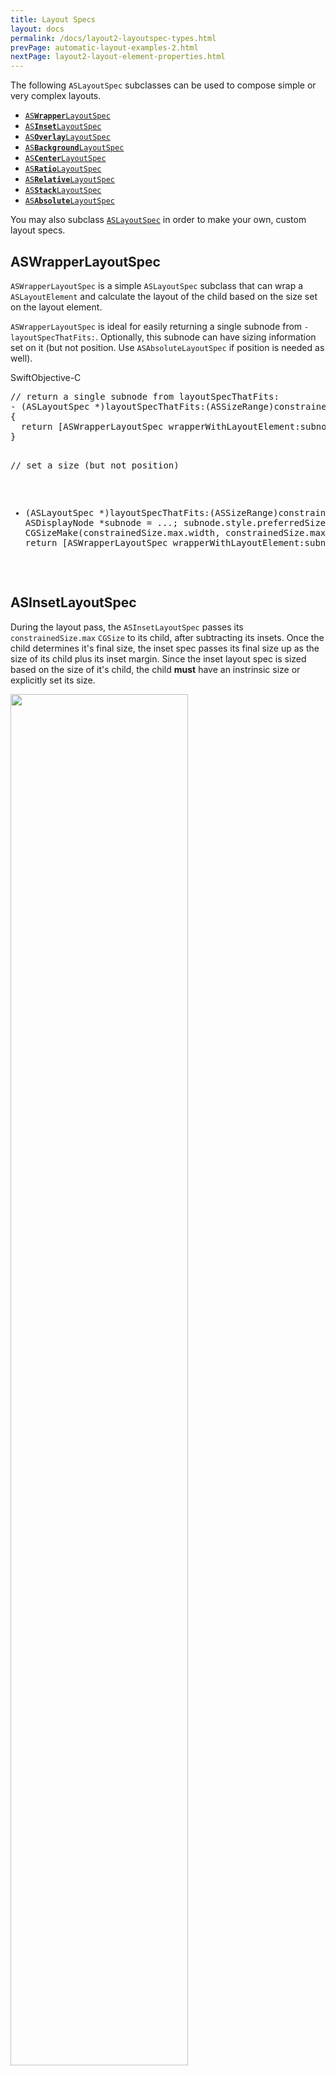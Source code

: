 ```yaml
---
title: Layout Specs
layout: docs
permalink: /docs/layout2-layoutspec-types.html
prevPage: automatic-layout-examples-2.html
nextPage: layout2-layout-element-properties.html
---
```


The following `ASLayoutSpec` subclasses can be used to compose simple or very complex layouts. 

<ul>
<li><a href="layout2-layoutspec-types.html#aswrapperlayoutspec"><code>AS<b>Wrapper</b>LayoutSpec</code></a></li>
<li><a href="layout2-layoutspec-types.html#asinsetlayoutspec"><code>AS<b>Inset</b>LayoutSpec</code></a></li>
<li><a href="layout2-layoutspec-types.html#asoverlaylayoutspec"><code>AS<b>Overlay</b>LayoutSpec</code></a></li>
<li><a href="layout2-layoutspec-types.html#asbackgroundlayoutspec"><code>AS<b>Background</b>LayoutSpec</code></a></li>
<li><a href="layout2-layoutspec-types.html#ascenterlayoutspec"><code>AS<b>Center</b>LayoutSpec</code></a></li>
<li><a href="layout2-layoutspec-types.html#asratiolayoutspec"><code>AS<b>Ratio</b>LayoutSpec</code></a></li>
<li><a href="layout2-layoutspec-types.html#asrelativelayoutspec"><code>AS<b>Relative</b>LayoutSpec</code></a></li>
<li><a href="layout2-layoutspec-types.html#asstacklayoutspec-flexbox-container"><code>AS<b>Stack</b>LayoutSpec</code></a></li>
<li><a href="layout2-layoutspec-types.html#asabsolutelayoutspec"><code>AS<b>Absolute</b>LayoutSpec</code></a></li>
</ul>

You may also subclass <a href="layout2-layoutspec-types.html#aslayoutspec">`ASLayoutSpec`</a> in order to make your own, custom layout specs. 

## ASWrapperLayoutSpec

`ASWrapperLayoutSpec` is a simple `ASLayoutSpec` subclass that can wrap a `ASLayoutElement` and calculate the layout of the child based on the size set on the layout element. 

`ASWrapperLayoutSpec` is ideal for easily returning a single subnode from `-layoutSpecThatFits:`. Optionally, this subnode can have sizing information set on it (but not position. Use `ASAbsoluteLayoutSpec` if position is needed as well).

<div class = "highlight-group">
<span class="language-toggle"><a data-lang="swift" class="swiftButton">Swift</a><a data-lang="objective-c" class = "active objcButton">Objective-C</a></span>

<div class = "code">
<pre lang="objc" class="objcCode">
// return a single subnode from layoutSpecThatFits: 
- (ASLayoutSpec *)layoutSpecThatFits:(ASSizeRange)constrainedSize
{
  return [ASWrapperLayoutSpec wrapperWithLayoutElement:subnode];
}

// set a size (but not position)
- (ASLayoutSpec *)layoutSpecThatFits:(ASSizeRange)constrainedSize
{
  ASDisplayNode *subnode = ...;
  subnode.style.preferredSize = CGSizeMake(constrainedSize.max.width, constrainedSize.max.height / 2.0);
  return [ASWrapperLayoutSpec wrapperWithLayoutElement:subnode];
}
</pre>
</div>
</div>

## ASInsetLayoutSpec
During the layout pass, the `ASInsetLayoutSpec` passes its `constrainedSize.max` `CGSize` to its child, after subtracting its insets. Once the child determines it's final size, the inset spec passes its final size up as the size of its child plus its inset margin. Since the inset layout spec is sized based on the size of it's child, the child **must** have an instrinsic size or explicitly set its size. 

<img src="/static/images/layoutSpec-types/ASInsetLayoutSpec-diagram.png" width="75%">

If you set `INFINITY` as a value in the `UIEdgeInsets`, the inset spec will just use the intrinisic size of the child. See an <a href="automatic-layout-examples-2.html#photo-with-inset-text-overlay">example</a> of this.

<div class = "highlight-group">
<span class="language-toggle"><a data-lang="swift" class="swiftButton">Swift</a><a data-lang="objective-c" class = "active objcButton">Objective-C</a></span>

<div class = "code">
<pre lang="objc" class="objcCode">
- (ASLayoutSpec *)layoutSpecThatFits:(ASSizeRange)constrainedSize
{
  ...
  UIEdgeInsets *insets = UIEdgeInsetsMake(10, 10, 10, 10);
  ASInsetLayoutSpec *headerWithInset = insetLayoutSpecWithInsets:insets child:textNode];
  ...
}
</pre>
</div>
</div>

## ASOverlayLayoutSpec
`ASOverlayLayoutSpec` lays out its child (blue), stretching another component on top of it as an overlay (red). 

<img src="/static/images/layoutSpec-types/ASOverlayLayouSpec-diagram.png" width="65%">

The overlay spec's size is calculated from the child's size. In the diagram below, the child is the blue layer. The child's size is then passed as the `constrainedSize` to the overlay layout element (red layer). Thus, it is important that the child (blue layer) **must** have an intrinsic size or a size set on it. 

<div class = "note">
When using Automatic Subnode Management with the <code>ASOverlayLayoutSpec</code>, the nodes may sometimes appear in the wrong order. This is a known issue that will be fixed soon. The current workaround is to add the nodes manually, with the overlay layout element (red) must added as a subnode to the parent node after the child layout element (blue).
</div>

<div class = "highlight-group">
<span class="language-toggle"><a data-lang="swift" class="swiftButton">Swift</a><a data-lang="objective-c" class = "active objcButton">Objective-C</a></span>

<div class = "code">
<pre lang="objc" class="objcCode">
- (ASLayoutSpec *)layoutSpecThatFits:(ASSizeRange)constrainedSize
{
  ASDisplayNode *backgroundNode = ASDisplayNodeWithBackgroundColor([UIColor blueColor]);
  ASDisplayNode *foregroundNode = ASDisplayNodeWithBackgroundColor([UIColor redColor]);
  return [ASOverlayLayoutSpec overlayLayoutSpecWithChild:backgroundNode overlay:foregroundNode];
}
</pre>
</div>
</div>

## ASBackgroundLayoutSpec
`ASBackgroundLayoutSpec` lays out a component (blue), stretching another component behind it as a backdrop (red). 

<img src="/static/images/layoutSpec-types/ASBackgroundLayoutSpec-diagram.png" width="65%">

The background spec's size is calculated from the child's size. In the diagram below, the child is the blue layer. The child's size is then passed as the `constrainedSize` to the background layout element (red layer). Thus, it is important that the child (blue layer) **must** have an intrinsic size or a size set on it. 

<div class = "note">
When using Automatic Subnode Management with the <code>ASOverlayLayoutSpec</code>, the nodes may sometimes appear in the wrong order. This is a known issue that will be fixed soon. The current workaround is to add the nodes manually, with the child layout element (blue) must added as a subnode to the parent node after the child background element (red).
</div>

<div class = "highlight-group">
<span class="language-toggle"><a data-lang="swift" class="swiftButton">Swift</a><a data-lang="objective-c" class = "active objcButton">Objective-C</a></span>

<div class = "code">
<pre lang="objc" class="objcCode">
- (ASLayoutSpec *)layoutSpecThatFits:(ASSizeRange)constrainedSize
{
  ASDisplayNode *backgroundNode = ASDisplayNodeWithBackgroundColor([UIColor redColor]);
  ASDisplayNode *foregroundNode = ASDisplayNodeWithBackgroundColor([UIColor blueColor]);

  return [ASBackgroundLayoutSpec backgroundLayoutSpecWithChild:foregroundNode background:backgroundNode];
}
</pre>
</div>
</div>

Note: The order in which subnodes are added matters for this layout spec; the background object must be added as a subnode to the parent node before the foreground object. Using ASM does not currently guarantee this order!

## ASCenterLayoutSpec
`ASCenterLayoutSpec` centers its child within its max `constrainedSize`. 

<img src="/static/images/layoutSpec-types/ASCenterLayoutSpec-diagram.png" width="65%">

If the center spec's width or height is unconstrained, it shrinks to the size of the child.

`ASCenterLayoutSpec` has two properties:

- `centeringOptions`. Determines how the child is centered within the center spec. Options include: None, X, Y, XY.
- `sizingOptions`. Determines how much space the center spec will take up. Options include: Default, minimum X, minimum Y, minimum XY.

<div class = "highlight-group">
<span class="language-toggle"><a data-lang="swift" class="swiftButton">Swift</a><a data-lang="objective-c" class = "active objcButton">Objective-C</a></span>

<div class = "code">
<pre lang="objc" class="objcCode">
- (ASLayoutSpec *)layoutSpecThatFits:(ASSizeRange)constrainedSize
{
  ASStaticSizeDisplayNode *subnode = ASDisplayNodeWithBackgroundColor([UIColor greenColor], CGSizeMake(70, 100));
  return [ASCenterLayoutSpec centerLayoutSpecWithCenteringOptions:ASCenterLayoutSpecCenteringXY
                                                    sizingOptions:ASRelativeLayoutSpecSizingOptionDefault
                                                            child:subnode]
}
</pre>
</div>
</div>

## ASRatioLayoutSpec
`ASRatioLayoutSpec` lays out a component at a fixed aspect ratio which can scale. This spec **must** have a width or a height passed to it as a constrainedSize as it uses this value to scale itself. 

<img src="/static/images/layoutSpec-types/ASRatioLayoutSpec-diagram.png" width="65%">

It is very common to use a ratio spec to provide an intrinsic size for `ASNetworkImageNode` or `ASVideoNode`, as both do not have an intrinsic size until the content returns from the server. 

<div class = "highlight-group">
<span class="language-toggle"><a data-lang="swift" class="swiftButton">Swift</a><a data-lang="objective-c" class = "active objcButton">Objective-C</a></span>

<div class = "code">
<pre lang="objc" class="objcCode">
- (ASLayoutSpec *)layoutSpecThatFits:(ASSizeRange)constrainedSize
{
  // Half Ratio
  ASStaticSizeDisplayNode *subnode = ASDisplayNodeWithBackgroundColor([UIColor greenColor], CGSizeMake(100, 100));
  return [ASRatioLayoutSpec ratioLayoutSpecWithRatio:0.5 child:subnode];
}
</pre>
</div>
</div>

## ASRelativeLayoutSpec
Lays out a component and positions it within the layout bounds according to vertical and horizontal positional specifiers. Similar to the “9-part” image areas, a child can be positioned at any of the 4 corners, or the middle of any of the 4 edges, as well as the center.

This is a very powerful class, but too complex to cover in this overview. For more information, look into `ASRelativeLayoutSpec`'s `-calculateLayoutThatFits:` method + properties.

<div class = "highlight-group">
<span class="language-toggle"><a data-lang="swift" class="swiftButton">Swift</a><a data-lang="objective-c" class = "active objcButton">Objective-C</a></span>

<div class = "code">
<pre lang="objc" class="objcCode">
- (ASLayoutSpec *)layoutSpecThatFits:(ASSizeRange)constrainedSize
{
  ...
  ASDisplayNode *backgroundNode = ASDisplayNodeWithBackgroundColor([UIColor redColor]);
  ASStaticSizeDisplayNode *foregroundNode = ASDisplayNodeWithBackgroundColor([UIColor greenColor], CGSizeMake(70, 100));

  ASRelativeLayoutSpec *relativeSpec = [ASRelativeLayoutSpec relativePositionLayoutSpecWithHorizontalPosition:ASRelativeLayoutSpecPositionStart
                                                                                             verticalPosition:ASRelativeLayoutSpecPositionStart
                                                                                                 sizingOption:ASRelativeLayoutSpecSizingOptionDefault
                                                                                                        child:foregroundNode]

  ASBackgroundLayoutSpec *backgroundSpec = [ASBackgroundLayoutSpec backgroundLayoutSpecWithChild:relativeSpec background:backgroundNode];
  ...
}
</pre>
</div>
</div>

## ASStackLayoutSpec (Flexbox Container)
Of all the layoutSpecs in ASDK, `ASStackLayoutSpec` is the most useful and powerful. `ASStackLayoutSpec` uses the flexbox algorithm to determine the position and size of its children. Flexbox is designed to provide a consistent layout on different screen sizes. In a stack layout you align items in either a vertical or horizontal stack. A stack layout can be a child of another stack layout, which makes it possible to create almost any layout using a stack layout spec. 

`ASStackLayoutSpec` has 7 properties in addition to its `<ASLayoutElement>` properties:

- `direction`. Specifies the direction children are stacked in. If horizontalAlignment and verticalAlignment were set, 
they will be resolved again, causing justifyContent and alignItems to be updated accordingly.
- `spacing`. The amount of space between each child.
- `horizontalAlignment`. Specifies how children are aligned horizontally. Depends on the stack direction, setting the alignment causes either
 justifyContent or alignItems to be updated. The alignment will remain valid after future direction changes.
 Thus, it is preferred to those properties.
- `verticalAlignment`. Specifies how children are aligned vertically. Depends on the stack direction, setting the alignment causes either
 justifyContent or alignItems to be updated. The alignment will remain valid after future direction changes.
 Thus, it is preferred to those properties.
- `justifyContent`. The amount of space between each child.
- `alignItems`. Orientation of children along cross axis.
- `baselineRelativeArrangement`. If `YES` the vertical spacing between two views is measured from the last baseline of the top view to the top of the bottom view.

<div class = "highlight-group">
<span class="language-toggle"><a data-lang="swift" class="swiftButton">Swift</a><a data-lang="objective-c" class = "active objcButton">Objective-C</a></span>

<div class = "code">
<pre lang="objc" class="objcCode">
- (ASLayoutSpec *)layoutSpecThatFits:(ASSizeRange)constrainedSize
{
  ASStackLayoutSpec *mainStack = [ASStackLayoutSpec stackLayoutSpecWithDirection:ASStackLayoutDirectionHorizontal
                                                                         spacing:6.0
                                                                  justifyContent:ASStackLayoutJustifyContentStart
                                                                      alignItems:ASStackLayoutAlignItemsCenter
                                                                        children:@[_iconNode, _countNode]];

  // Set some constrained size to the stack
  mainStack.style.minWidth = ASDimensionMakeWithPoints(60.0);
  mainStack.style.maxHeight = ASDimensionMakeWithPoints(40.0);

  return mainStack;
}
</pre>
</div>
</div>

<br>
Flexbox works the same way in AsyncDisplayKit as it does in CSS on the web, with a few exceptions. The defaults are different, there is no `flex` parameter and `flexGrow` and `flexShrink` only supports a boolean value.

## ASAbsoluteLayoutSpec
Within `ASAbsoluteLayoutSpec` you can specify exact locations (x/y coordinates) of its children by setting their `layoutPosition` property. Absolute layouts are less flexible and harder to maintain than other types of layouts.

`ASAbsoluteLayoutSpec` has one property:

- `sizing`. Determines how much space the absolute spec will take up. Options include: Default, and Size to Fit. *Note* that the Size to Fit option will replicate the behavior of the old `ASStaticLayoutSpec`.

<div class = "highlight-group">
<span class="language-toggle"><a data-lang="swift" class="swiftButton">Swift</a><a data-lang="objective-c" class = "active objcButton">Objective-C</a></span>

<div class = "code">
<pre lang="objc" class="objcCode">
- (ASLayoutSpec *)layoutSpecThatFits:(ASSizeRange)constrainedSize
{
  CGSize maxConstrainedSize = constrainedSize.max;

  // Layout all nodes absolute in a static layout spec
  guitarVideoNode.layoutPosition = CGPointMake(0, 0);
  guitarVideoNode.size = ASSizeMakeFromCGSize(CGSizeMake(maxConstrainedSize.width, maxConstrainedSize.height / 3.0));

  nicCageVideoNode.layoutPosition = CGPointMake(maxConstrainedSize.width / 2.0, maxConstrainedSize.height / 3.0);
  nicCageVideoNode.size = ASSizeMakeFromCGSize(CGSizeMake(maxConstrainedSize.width / 2.0, maxConstrainedSize.height / 3.0));

  simonVideoNode.layoutPosition = CGPointMake(0.0, maxConstrainedSize.height - (maxConstrainedSize.height / 3.0));
  simonVideoNode.size = ASSizeMakeFromCGSize(CGSizeMake(maxConstrainedSize.width/2, maxConstrainedSize.height / 3.0));

  hlsVideoNode.layoutPosition = CGPointMake(0.0, maxConstrainedSize.height / 3.0);
  hlsVideoNode.size = ASSizeMakeFromCGSize(CGSizeMake(maxConstrainedSize.width / 2.0, maxConstrainedSize.height / 3.0));

  return [ASAbsoluteLayoutSpec absoluteLayoutSpecWithChildren:@[guitarVideoNode, nicCageVideoNode, simonVideoNode, hlsVideoNode]];
}
</pre>
</div>
</div>

## ASLayoutSpec
`ASLayoutSpec` is the main class from that all layout spec's are subclassed. It's main job is to handle all the children management, but it also can be used to create custom layout specs. Only the super advanced should want / need to create a custom subclasses of `ASLayoutSpec` though. Instead try to use provided layout specs and compose them together to create more advanced layouts.

Another use of `ASLayoutSpec` is to be used as a spacer in a `ASStackLayoutSpec` with other children, when `.flexGrow` and/or `.flexShrink` is applied.

<div class = "highlight-group">
<span class="language-toggle"><a data-lang="swift" class="swiftButton">Swift</a><a data-lang="objective-c" class = "active objcButton">Objective-C</a></span>

<div class = "code">
<pre lang="objc" class="objcCode">
- (ASLayoutSpec *)layoutSpecThatFits:(ASSizeRange)constrainedSize
{
  ...
  // ASLayoutSpec as spacer
  let spacer = ASLayoutSpec()
  spacer.flexGrow = true

  stack.children = [imageNode, spacer, textNode]
  ...
}
</pre>
</div>
</div>
